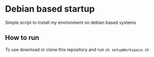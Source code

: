 # Debian based startup

Simple script to install my environment on debian based systems

## How to run

To use download or clone this repository and run
```sh setupWorkspace.sh```
